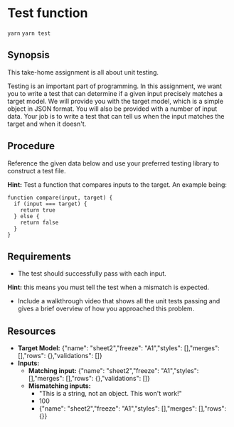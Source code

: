 # Test function
`yarn`
`yarn test`

## Synopsis
This take-home assignment is all about unit testing.

Testing is an important part of programming. In this assignment, we want you to write a test that can determine if a given
input precisely matches a target model. We will provide you with the target model, which is a simple object in JSON format.
You will also be provided with a number of input data. Your job is to write a test that can tell us when the input matches
the target and when it doesn't.

## Procedure
Reference the given data below and use your preferred testing library to construct a test file.

**Hint:** Test a function that compares inputs to the target. An example being:
```
function compare(input, target) {
  if (input === target) {
    return true
  } else {
    return false
  }
}
```

## Requirements
- The test should successfully pass with each input. 

**Hint:** this means you must tell the test when a mismatch is expected.
- Include a walkthrough video that shows all the unit tests passing and gives a brief overview of how you approached this problem.

## Resources
- **Target Model:** {"name": "sheet2","freeze": "A1","styles": [],"merges": [],"rows": {},"validations": []}
- **Inputs:**
  - **Matching input:** {"name": "sheet2","freeze": "A1","styles": [],"merges": [],"rows": {},"validations": []}
  - **Mismatching inputs:**
    - "This is a string, not an object. This won't work!"
    - 100
    - {"name": "sheet2","freeze": "A1","styles": [],"merges": [],"rows": {}}